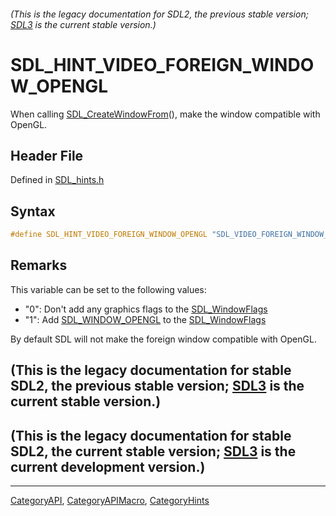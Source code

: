 ###### (This is the legacy documentation for SDL2, the previous stable version; [SDL3](https://wiki.libsdl.org/SDL3/) is the current stable version.)
# SDL_HINT_VIDEO_FOREIGN_WINDOW_OPENGL

When calling [SDL_CreateWindowFrom](SDL_CreateWindowFrom)(), make the window compatible with OpenGL.

## Header File

Defined in [SDL_hints.h](https://github.com/libsdl-org/SDL/blob/SDL2/include/SDL_hints.h)

## Syntax

```c
#define SDL_HINT_VIDEO_FOREIGN_WINDOW_OPENGL "SDL_VIDEO_FOREIGN_WINDOW_OPENGL"
```

## Remarks

This variable can be set to the following values:

- "0": Don't add any graphics flags to the
  [SDL_WindowFlags](SDL_WindowFlags)
- "1": Add [SDL_WINDOW_OPENGL](SDL_WINDOW_OPENGL) to the
  [SDL_WindowFlags](SDL_WindowFlags)

By default SDL will not make the foreign window compatible with OpenGL.

## (This is the legacy documentation for stable SDL2, the previous stable version; [SDL3](https://wiki.libsdl.org/SDL3/) is the current stable version.)



## (This is the legacy documentation for stable SDL2, the current stable version; [SDL3](https://wiki.libsdl.org/SDL3/) is the current development version.)



----
[CategoryAPI](CategoryAPI), [CategoryAPIMacro](CategoryAPIMacro), [CategoryHints](CategoryHints)

